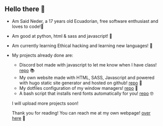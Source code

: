 ## Hello there 🐢
- Am Said Neder, a 17 years old Ecuadorian, free software enthusiast and loves to code!🐬
- Am good at python, html & sass and javascript! 🐍
- Am currently learning Ethical hacking and learning new languages! 🐊
- My projects already done are:
  - Discord bot made with javascript to let me know when I have class! [repo](https://github.com/DarthNeder/PatrickStar) 📚
  - My own website made with HTML, SASS, Javascript and powered with hugo static site generator and hosted on github! [repo](https://github.com/DarthNeder/Website) 🐙
  - My dotfiles configuration of my window managers! [repo](https://github.com/DarthNeder/dotfiles) 🐧
  - A bash script that installs nerd fonts automatically for you! [repo](https://github.com/DarthNeder/nerdy) 🤓
 
  I will upload more projects soon!
  
  Thank you for reading! You can reach me at my own webpage! [over here](https://saidneder.tech/) 🦄
  


<!--
**crazyc4t/crazyc4t** is a ✨ _special_ ✨ repository because its `README.md` (this file) appears on your GitHub profile.

Here are some ideas to get you started:

- 🔭 I’m currently working on ...
- 🌱 I’m currently learning ...
- 👯 I’m looking to collaborate on ...
- 🤔 I’m looking for help with ...
- 💬 Ask me about ...
- 📫 How to reach me: ...
- 😄 Pronouns: ...
- ⚡ Fun fact: ...
-->
